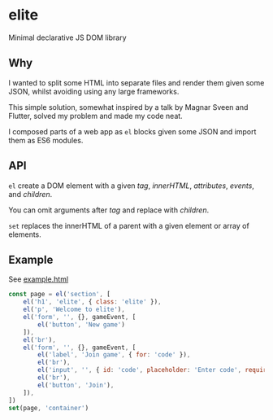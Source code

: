 # elite

Minimal declarative JS DOM library

## Why

I wanted to split some HTML into separate files and render them given some JSON, 
whilst avoiding using any large frameworks.

This simple solution, somewhat inspired by a talk by Magnar Sveen and Flutter, 
solved my problem and made my code neat.

I composed parts of a web app as `el` blocks given some JSON and import them as 
ES6 modules.

## API

`el` create a DOM element with a given *tag*, *innerHTML*, *attributes*, 
*events*, and *children*.

You can omit arguments after *tag* and replace with *children*.

`set` replaces the innerHTML of a parent with a given element or array of elements.

## Example

See [example.html](example.html)

```Javascript
const page = el('section', [
    el('h1', 'elite', { class: 'elite' }),
    el('p', 'Welcome to elite'),
    el('form', '', {}, gameEvent, [
        el('button', 'New game')
    ]),
    el('br'),
    el('form', '', {}, gameEvent, [
        el('label', 'Join game', { for: 'code' }),
        el('br'),
        el('input', '', { id: 'code', placeholder: 'Enter code', required: true }),
        el('br'),
        el('button', 'Join'),
    ]),
])
set(page, 'container')
```
